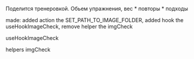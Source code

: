 Поделится тренеровкой.
Обьем упражнения, вес * повторы * подходы

made: added action the SET_PATH_TO_IMAGE_FOLDER, added hook the useHookImageCheck, remove helper the imgCheck

useHookImageCheck

helpers imgCheck